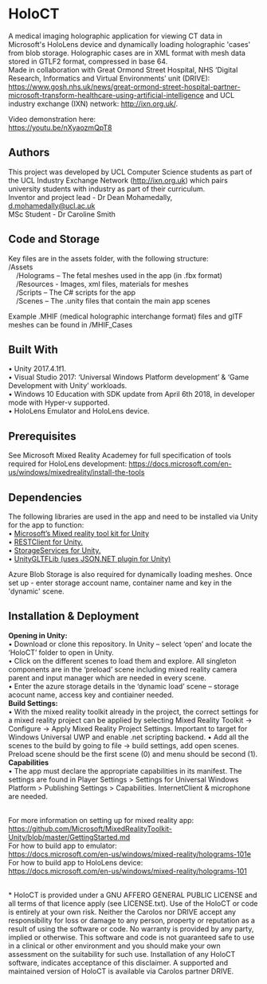 # HoloCT

A medical imaging holographic application for viewing CT data in Microsoft's HoloLens device and dynamically loading holographic 'cases' from blob storage. Holographic cases are in XML format with mesh data stored in GTLF2 format, compressed in base 64. <br>
Made in collaboration with Great Ormond Street Hospital, NHS ‘Digital Research, Informatics and Virtual Environments’ unit (DRIVE): https://www.gosh.nhs.uk/news/great-ormond-street-hospital-partner-microsoft-transform-healthcare-using-artificial-intelligence and UCL industry exchange (IXN) network: http://ixn.org.uk/. <br>

Video demonstration here: <br>
https://youtu.be/nXyaozmQpT8 <br>

## Authors <br>
This project was developed by UCL Computer Science students as part of the UCL Industry Exchange Network (http://ixn.org.uk) which pairs university students with industry as part of their curriculum.<br>
Inventor and project lead - Dr Dean Mohamedally, d.mohamedally@ucl.ac.uk<br>
MSc Student - Dr Caroline Smith

## Code and Storage <br>
Key files are in the assets folder, with the following structure: <br>
/Assets <br>
&nbsp;&nbsp;&nbsp;&nbsp;/Holograms – The fetal meshes used in the app (in .fbx format) <br>
&nbsp;&nbsp;&nbsp;&nbsp;/Resources - Images, xml files, materials for meshes <br>
&nbsp;&nbsp;&nbsp;&nbsp;/Scripts – The C# scripts for the app <br>
&nbsp;&nbsp;&nbsp;&nbsp;/Scenes – The .unity files that contain the main app scenes <br>

Example .MHIF (medical holographic interchange format) files and glTF meshes can be found in /MHIF_Cases <br>

## Built With
• Unity 2017.4.1f1. <br>
• Visual Studio 2017: ‘Universal Windows Platform development’ & ‘Game
Development with Unity’ workloads. <br>
• Windows 10 Education with SDK update from April 6th 2018, in developer
mode with Hyper-v supported. <br>
• HoloLens Emulator and HoloLens device. <br>

## Prerequisites
See Microsoft Mixed Reality Academey for full specification of tools required for
HoloLens development: https://docs.microsoft.com/en-us/windows/mixedreality/install-the-tools <br>

## Dependencies
The following libraries are used in the app and need to be installed via Unity for the app
to function: <br>
• <a href= https://github.com/Microsoft/MixedRealityToolkit> Microsoft’s Mixed reality tool kit for Unity </a><br>
• <a href= https://github.com/Unity3dAzure/RESTClient> RESTClient for Unity. </a><br>
• <a href= https://github.com/Unity3dAzure/StorageServices> StorageServices for Unity. </a><br>
• <a href= https://github.com/deadlyfingers/UnityGLTFLib> UnityGLTFLib (uses JSON.NET plugin for Unity)</a> <br>

Azure Blob Storage is also required for dynamically loading meshes. Once set up - enter storage account name, container name and key in the 'dynamic' scene. 

## Installation & Deployment
<strong> Opening in Unity: </strong> <br>
• Download or clone this repository. In Unity – select ‘open’ and locate the ‘HoloCT’ folder to open in Unity. <br>
• Click on the different scenes to load them and explore. All singleton components are in the ‘preload’ scene
including mixed reality camera parent and input manager which are needed in
every scene. <br>
• Enter the azure storage details in the ‘dynamic load’ scene – storage acocunt
name, access key and contiainer needed.  <br>
<strong>Build Settings: </strong><br>
• With the mixed reality toolkit already in the project, the correct settings for a
mixed reality project can be applied by selecting Mixed Reality Toolkit ->
Configure -> Apply Mixed Reality Project Settings. Important to target for
Windows Universal UWP and enable .net scripting backend.
• Add all the scenes to the build by going to file -> build settings, add open scenes. Preload scene should be the first scene (0) and menu should be second (1). <br>
<strong>Capabilities</strong><br>
• The app must declare the appropriate capabilities in its manifest. The settings
are found in Player Settings > Settings for Universal Windows Platform >
Publishing Settings > Capabilities. InternetClient & microphone are needed. <br><br>

For more information on setting up for mixed reality app: <br>
https://github.com/Microsoft/MixedRealityToolkit-Unity/blob/master/GettingStarted.md <br>
For how to build app to emulator: <br>
https://docs.microsoft.com/en-us/windows/mixed-reality/holograms-101e <br>
For how to build app to HoloLens device: <br>
https://docs.microsoft.com/en-us/windows/mixed-reality/holograms-101 <br>

<br>
* HoloCT is provided under a GNU AFFERO GENERAL PUBLIC LICENSE and all terms of that licence apply (see LICENSE.txt). Use of the HoloCT or code is entirely at your own risk. Neither the Carolos nor DRIVE accept any responsibility for loss or damage to any person, property or reputation as a result of using the software or code. No warranty is provided by any party, implied or otherwise. This software and code is not guaranteed safe to use in a clinical or other environment and you should make your own assessment on the suitability for such use. Installation of any HoloCT software, indicates acceptance of this disclaimer. A supported and maintained version of HoloCT is available via Carolos partner DRIVE.

